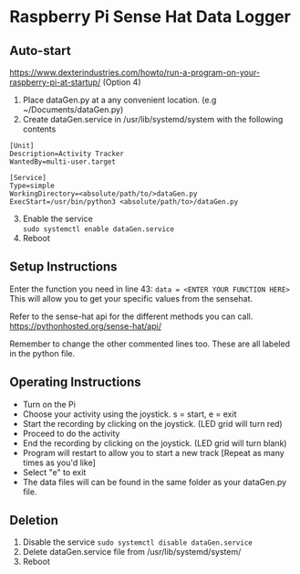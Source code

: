 # Raspberry Pi Sense Hat Data Logger

## Auto-start
https://www.dexterindustries.com/howto/run-a-program-on-your-raspberry-pi-at-startup/ (Option 4)
1. Place dataGen.py at a any convenient location. (e.g ~/Documents/dataGen.py)
2. Create dataGen.service in /usr/lib/systemd/system with the following contents  
```
[Unit]  
Description=Activity Tracker  
WantedBy=multi-user.target  
  
[Service]  
Type=simple  
WorkingDirectory=<absolute/path/to/>dataGen.py
ExecStart=/usr/bin/python3 <absolute/path/to>/dataGen.py  
```
3. Enable the service  
`sudo systemctl enable dataGen.service`
4. Reboot

## Setup Instructions
Enter the function you need in line 43: ```data = <ENTER YOUR FUNCTION HERE>```  
This will allow you to get your specific values from the sensehat.

Refer to the sense-hat api for the different methods you can call.  
https://pythonhosted.org/sense-hat/api/

Remember to change the other commented lines too.
These are all labeled in the python file.

## Operating Instructions
- Turn on the Pi
- Choose your activity using the joystick. s = start, e = exit
- Start the recording by clicking on the joystick. (LED grid will turn red)
- Proceed to do the activity
- End the recording by clicking on the joystick. (LED grid will turn blank)
- Program will restart to allow you to start a new track [Repeat as many times as you'd like]
- Select "e" to exit
- The data files will can be found in the same folder as your dataGen.py file. 

## Deletion
1. Disable the service
`sudo systemctl disable dataGen.service`
2. Delete dataGen.service file from /usr/lib/systemd/system/
3. Reboot
